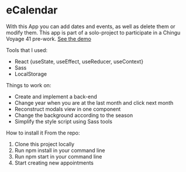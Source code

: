 # eCalendar

With this App you can add dates and events, as well as delete them or modify them.
This app is part of a solo-project to participate in a Chingu Voyage 41 pre-work.
[See the demo](https://ephemeral-jelly-a50dd5.netlify.app/)

Tools that I used:

- React {useState, useEffect, useReducer, useContext}
- Sass
- LocalStorage

Things to work on:

- Create and implement a back-end
- Change year when you are at the last month and click next month
- Reconstruct modals view in one component
- Change the background according to the season
- Simplify the style script using Sass tools

How to install it
From the repo:
1. Clone this project locally
2. Run npm install in your command line
3. Run npm start in your command line
4. Start creating new appointments
